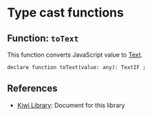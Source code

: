 # Type cast functions

## Function: `toText`
This function converts JavaScript value to [Text]().
````
declare function toText(value: any): TextIF ;
````

## References
* [Kiwi Library](https://github.com/steelwheels/KiwiScript/blob/master/KiwiLibrary/Document/Library.md): Document for this library

